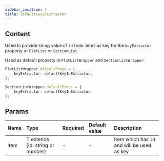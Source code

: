 ```yaml
---
sidebar_position: 3
title: defaultKeyIdExtractor
---
```


## Content

Used to provide string value of `id` from items as key for the `keyExtractor` property of `FlatList` or `SectionList`.

Used as default property in `FlatListWrapper` and `SectionListWrapper`:

```typescript jsx
FlatListWrapper.defaultProps = {
    keyExtractor: defaultKeyIdExtractor,
};

SectionListWrapper.defaultProps = {
    keyExtractor: defaultKeyIdExtractor,
};
```

## Params
| Name            | Type           | Required       | Default value  | Description
|:----------------|:---------------|:---------------|:---------------|:---------------------------    
| item           | T extends {id: string or number}         | -           | -              | Item which has `id` and will be used as key
```
